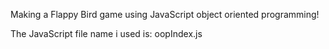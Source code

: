 Making a Flappy Bird game using JavaScript object oriented programming!

The JavaScript file name i used is: oopIndex.js
